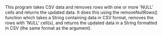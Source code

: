 This program takes CSV data and removes rows with one or more 'NULL' cells and returns the updated data. 
It does this using the removeNullRows() function which takes a String containing data in CSV format, removes the rows with 'NULL' cell(s), and returns the updated data in a String formatted in CSV (the same format as the argument).
